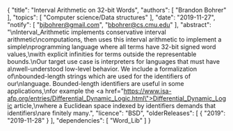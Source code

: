 {
    "title": "Interval Arithmetic on 32-bit Words",
    "authors": [
        "Brandon Bohrer"
    ],
    "topics": [
        "Computer science/Data structures"
    ],
    "date": "2019-11-27",
    "notify": [
        "bjbohrer@gmail.com",
        "bbohrer@cs.cmu.edu"
    ],
    "abstract": "\nInterval_Arithmetic implements conservative interval arithmetic\ncomputations, then uses this interval arithmetic to implement a simple\nprogramming language where all terms have 32-bit signed word values,\nwith explicit infinities for terms outside the representable bounds.\nOur target use case is interpreters for languages that must have a\nwell-understood low-level behavior.  We include a formalization of\nbounded-length strings which are used for the identifiers of our\nlanguage. Bounded-length identifiers are useful in some applications,\nfor example the <a href=\"https://www.isa-afp.org/entries/Differential_Dynamic_Logic.html\">Differential_Dynamic_Logic</a> article,\nwhere a Euclidean space indexed by identifiers demands that identifiers\nare finitely many.",
    "licence": "BSD",
    "olderReleases": [
        {
            "2019": "2019-11-28"
        }
    ],
    "dependencies": [
        "Word_Lib"
    ]
}